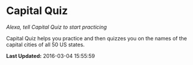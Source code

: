 # Capital Quiz
*Alexa, tell Capital Quiz to start practicing*

Capital Quiz helps you practice and then quizzes you on the names of the capital cities of all 50 US states.

**Last Updated:** 2016-03-04 15:55:59
